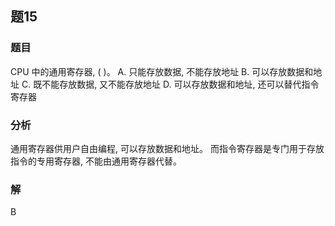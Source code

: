 ## 题15
### 题目
CPU 中的通用寄存器, ( )。
A. 只能存放数据, 不能存放地址
B. 可以存放数据和地址
C. 既不能存放数据, 又不能存放地址
D. 可以存放数据和地址, 还可以替代指令寄存器
### 分析
通用寄存器供用户自由编程, 可以存放数据和地址。
而指令寄存器是专门用于存放指令的专用寄存器, 不能由通用寄存器代替。
### 解
B